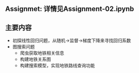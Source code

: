 


## Assignmet: 详情见Assignment-02.ipynb


## 主要内容
- 初探线性回归问题，从随机->监督->梯度下降来寻找回归系数
- 图搜索问题
  - 爬虫获取地铁相关信息
  - 构建地铁关系图
  - 构建搜索模型，实现地铁路线查询功能